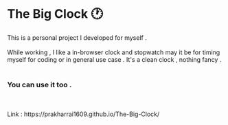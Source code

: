 # The Big Clock 🕐

This is a personal project I developed for myself . <br><br>
While working , I like a in-browser clock and stopwatch may it be for timing myself for coding or in general use case .
It's a clean clock , nothing fancy . <br><br>
<h3>You can use it too .</h3>
<br> <br>
Link : https://prakharrai1609.github.io/The-Big-Clock/
